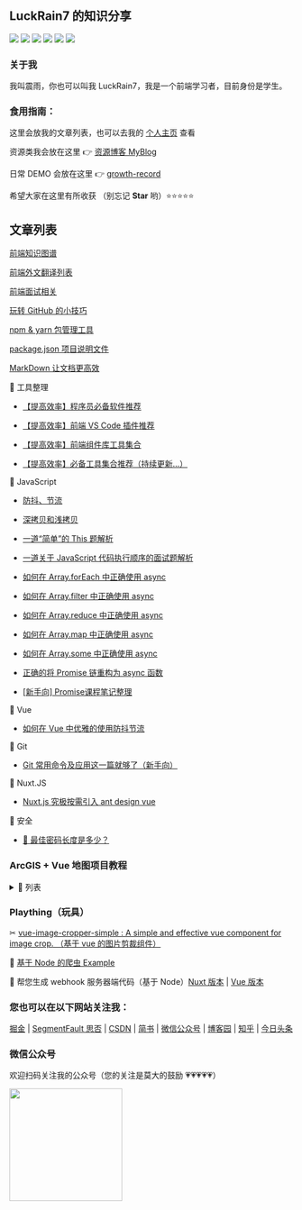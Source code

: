 ## LuckRain7 的知识分享

[![](https://luckrain7.github.io/Knowledge-Sharing/images/juejin.svg)](https://juejin.im/user/5c749a736fb9a049a97a5a8e) [![](https://luckrain7.github.io/Knowledge-Sharing/images/SegmentFault.svg)](https://segmentfault.com/u/rain7) [![](https://luckrain7.github.io/Knowledge-Sharing/images/CSDN.svg)](https://blog.csdn.net/True_Rain) [![](https://luckrain7.github.io/Knowledge-Sharing/images/jianshu.svg)](https://www.jianshu.com/u/b456d77c42db) [![](https://luckrain7.github.io/Knowledge-Sharing/images/RainCode.svg)](https://mp.weixin.qq.com/mp/profile_ext?action=home&__biz=MzI0ODczNDM0NQ==&scene=124#wechat_redirect) [![](https://luckrain7.github.io/Knowledge-Sharing/images/zhihu.svg)](https://www.zhihu.com/people/luckrain7)

### 关于我

我叫震雨，你也可以叫我 LuckRain7，我是一个前端学习者，目前身份是学生。

### 食用指南：

这里会放我的文章列表，也可以去我的 [个人主页](https://luck.rain7.top/) 查看

资源类我会放在这里 👉 [资源博客 MyBlog](https://github.com/LuckRain7/MyBlog)

日常 DEMO 会放在这里 👉 [growth-record](https://github.com/LuckRain7/growth-record)

希望大家在这里有所收获 （别忘记 **Star** 哟）⭐⭐⭐⭐⭐

## 文章列表

[前端知识图谱](http://rain7.top/engineering/engineering.html)

[前端外文翻译列表](https://github.com/LuckRain7/Knowledge-Sharing/tree/master/translate)

[前端面试相关](https://github.com/LuckRain7/Knowledge-Sharing/tree/master/Jobs)

[玩转 GitHub 的小技巧](https://mp.weixin.qq.com/s/CF78yXfl-e8WaCxwcpSD_w)

[npm & yarn 包管理工具](http://rain7.top/tools/package)

[package.json 项目说明文件](http://rain7.top/engineering/package.json.html)

[MarkDown 让文档更高效](https://github.com/LuckRain7/Knowledge-Sharing/tree/master/resource/2020/0606)

📘 工具整理

- [【提高效率】程序员必备软件推荐](http://rain7.top/share/software.html)

- [【提高效率】前端 VS Code 插件推荐](http://rain7.top/share/vscode.html)

- [【提高效率】前端组件库工具集合](http://rain7.top/farme/index.html)

- [【提高效率】必备工具集合推荐（持续更新...）](https://github.com/LuckRain7/Knowledge-Sharing/tree/master/tool)

📘 JavaScript

- [防抖、节流](http://rain7.top/frontend/JavaScript.html#_2、防抖和节流)

- [深拷贝和浅拷贝](http://rain7.top/frontend/JavaScript.html#_1、深拷贝和浅拷贝)

- [一道“简单”的 This 题解析](https://mp.weixin.qq.com/s/QLabNBOChsKmrpvEXJrpNg)

- [一道关于 JavaScript 代码执行顺序的面试题解析](https://mp.weixin.qq.com/s/fJO-7OnSE82t6Gqqt8n0Fg)

- [如何在 Array.forEach 中正确使用 async](https://mp.weixin.qq.com/s/39J2KO8h_cBKg3MWB63L7w)

- [如何在 Array.filter 中正确使用 async](https://mp.weixin.qq.com/s/OtFsaLb2a26D0Uz4aFaoAw)

- [如何在 Array.reduce 中正确使用 async](https://mp.weixin.qq.com/s/9wl8-SYspr3s358Tf0CmSg)

- [如何在 Array.map 中正确使用 async](https://mp.weixin.qq.com/s/PdghejWyUjfWLBdOagPkkA)

- [如何在 Array.some 中正确使用 async](https://mp.weixin.qq.com/s/-kBwis0MhRNgVEtDF7wPYA)

- [正确的将 Promise 链重构为 async 函数](https://github.com/LuckRain7/Knowledge-Sharing/tree/master/resource/2020/0604)

- [[新手向] Promise课程笔记整理](https://github.com/LuckRain7/Knowledge-Sharing/blob/master/resource/2020/%5B%E6%96%B0%E6%89%8B%E5%90%91%5D%20Promise%E8%AF%BE%E7%A8%8B%E7%AC%94%E8%AE%B0%E6%95%B4%E7%90%86.md)

📘 Vue

- [如何在 Vue 中优雅的使用防抖节流](https://mp.weixin.qq.com/s/mFmqyicyfaAOdxmhlPmSRQ)

📘 Git

- [Git 常用命令及应用这一篇就够了（新手向）](https://mp.weixin.qq.com/s/4gWe9dm5nSt9MGFKhZBv2g)

📘 Nuxt.JS

- [Nuxt.js 究极按需引入 ant design vue](https://mp.weixin.qq.com/s/1YKTNgyhxBFo3IqoS2Y5Kg)

📘 安全

- [🔑 最佳密码长度是多少？](https://github.com/LuckRain7/Knowledge-Sharing/tree/master/resource/2020/0528)

### ArcGIS + Vue 地图项目教程

<details>
<summary>📘 列表</summary>

- [（1）ArcGIS API for JavaScript 本地部署(开发环境)](https://luckrain7.github.io/arcgis-api-for-javascript-vue/Demo-1/)
- [（2）加载地图](https://luckrain7.github.io/arcgis-api-for-javascript-vue/Demo-2/)
- [（3）添加常规的地图组件(底图切换、测量工具、比例尺、标绘工具)](https://luckrain7.github.io/arcgis-api-for-javascript-vue/Demo-3/)
- [（4）加载 ArcGIS Server 地图服务](https://github.com/LuckRain7/arcgis-api-for-javascript-vue/tree/master/Demo-4)
- [（5）实现 ArcGIS Server 地图服务信息查询 - 空间查询](https://github.com/LuckRain7/arcgis-api-for-javascript-vue/tree/master/Demo-5)
- [（6）实现 ArcGIS Server 地图服务信息查询 - 属性查询](https://github.com/LuckRain7/arcgis-api-for-javascript-vue/tree/master/Demo-6)

</details>

### Plaything（玩具）

✂ [ vue-image-cropper-simple : A simple and effective vue component for image crop. （基于 vue 的图片剪裁组件）](https://github.com/LuckRain7/vue-image-cropper-simple)

🐞 [ 基于 Node 的爬虫 Example](https://github.com/LuckRain7/web-crawler)

🔧 帮您生成 webhook 服务器端代码（基于 Node）[Nuxt 版本](https://github.com/LuckRain7/webhooks-server-generator) | [Vue 版本](https://github.com/LuckRain7/webhooks-code-generator)

### 您也可以在以下网站关注我：

[掘金](https://juejin.im/user/5c749a736fb9a049a97a5a8e) | [SegmentFault 思否](https://segmentfault.com/u/rain7) | [CSDN](https://blog.csdn.net/True_Rain) | [简书](https://www.jianshu.com/u/b456d77c42db) | [微信公众号](https://mp.weixin.qq.com/mp/profile_ext?action=home&__biz=MzI0ODczNDM0NQ==&scene=124#wechat_redirect) | [博客园](https://www.cnblogs.com/luckrain7/) | [知乎](https://www.zhihu.com/people/luckrain7) | [今日头条](https://www.toutiao.com/c/user/786893133326045/)

### 微信公众号

欢迎扫码关注我的公众号（您的关注是莫大的鼓励 💗💗💗💗💗）

<div style="height:200px;">
<img src="https://luckrain7.github.io/Knowledge-Sharing/resource/images/wx.png" height=200/>
</div>
